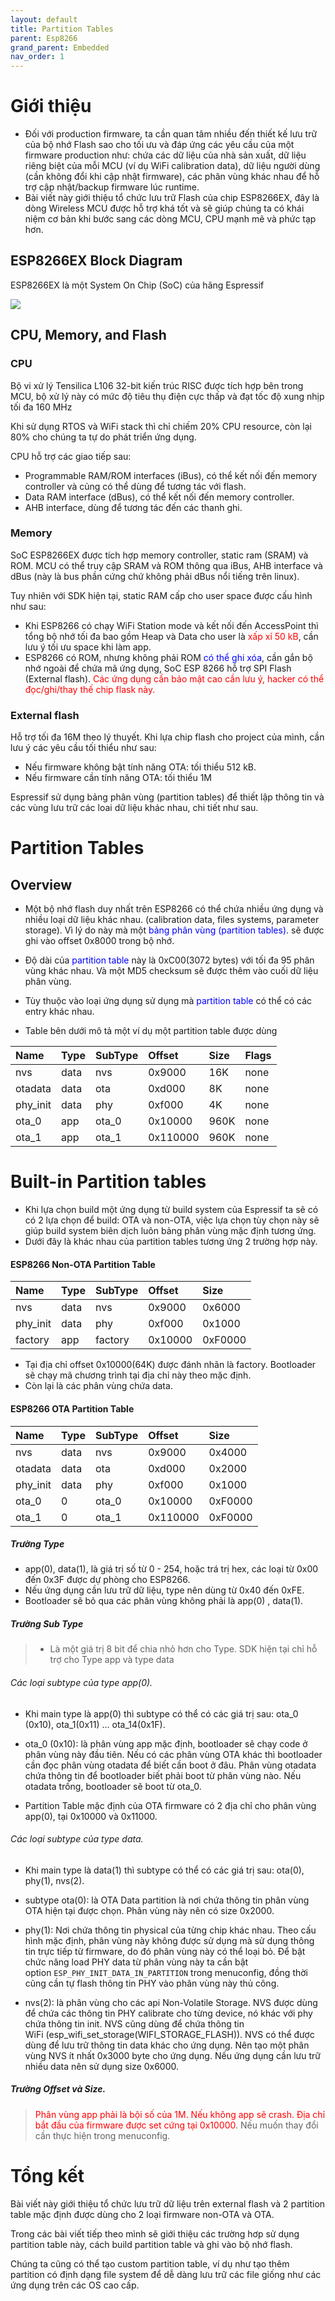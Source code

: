```yaml
---
layout: default
title: Partition Tables
parent: Esp8266
grand_parent: Embedded
nav_order: 1
---
```


# Giới thiệu

- Đối với production firmware, ta cần quan tâm nhiều đến thiết kế  lưu trữ của bộ nhớ Flash sao cho tối ưu và đáp ứng các yêu cầu của một firmware production như: chứa các dữ liệu của nhà sản xuất, dữ liệu riêng biệt của mỗi MCU (ví dụ WiFi calibration data), dữ liệu người dùng (cần không đổi khi cập nhật firmware), các phân vùng khác nhau để  hỗ trợ cập nhật/backup firmware lúc runtime.
- Bài viết này giới thiệu tổ chức lưu trữ Flash của chip ESP8266EX, đây là dòng Wireless MCU được hỗ trợ khá tốt và sẽ giúp chúng ta có khái niệm cơ bản khi bước sang các dòng MCU, CPU mạnh mẽ và phức tạp hơn.

## ESP8266EX Block Diagram
ESP8266EX là một System On Chip (SoC) của hãng Espressif

![](../../../assets/images/esp8266/esp8266_block_diagram.png)

## CPU, Memory, and Flash

### CPU
Bộ vi xử lý Tensilica L106 32-bit kiến trúc RISC được tích hợp bên trong MCU, bộ xử lý này có mức độ tiêu thụ điện cực thấp và đạt tốc độ xung nhịp tối đa 160 MHz

Khi sử dụng RTOS và WiFi stack thì chỉ chiếm 20% CPU resource, còn lại 80% cho chúng ta tự do phát triển ứng dụng.

CPU hỗ trợ các giao tiếp sau:
- Programmable RAM/ROM interfaces (iBus), có thể kết nối đến memory controller và củng có thể dùng để tương tác với flash.
- Data RAM interface (dBus), có thể kết nối đến memory controller.
- AHB interface, dùng để tương tác đến các thanh ghi.

### Memory
SoC ESP8266EX được tích hợp memory controller, static ram (SRAM) và ROM. MCU có thể truy cập SRAM và ROM thông qua iBus, AHB interface và dBus (này là bus phần cứng chứ không phải dBus nổi tiếng trên linux).

Tuy nhiên với SDK hiện tại, static RAM cấp cho user space được cấu hình như sau:
- Khi ESP8266 có chạy WiFi Station mode và kết nối đến AccessPoint thì tổng bộ nhớ tối đa bao gồm Heap và Data cho user là <span style="color:red">xấp xỉ 50 kB</span>, cần lưu ý tối ưu space khi làm app.
- ESP8266 có ROM, nhưng không phải ROM <span style="color:blue">có thể  ghi xóa</span>, cần gắn bộ nhớ ngoài để chứa mã ứng dụng, SoC ESP 8266 hỗ trợ SPI Flash (External flash). <span style="color:red">Các ứng dụng cần bảo mật cao cần lưu ý, hacker có thể đọc/ghi/thay thế chip flask này.</span>

### External flash

Hỗ trợ tối đa 16M theo lý thuyết.
Khi lựa chip flash cho project của mình, cần lưu ý các yêu cầu tối thiểu như sau:
- Nếu firmware không bật tính năng OTA: tối thiểu 512 kB.
- Nếu firmware cần tính năng OTA: tối thiểu 1M

Espressif sử dụng bảng phân vùng (partition tables) để thiết lập thông tin và các vùng lưu trữ các loai dữ liệu khác nhau, chi tiết như sau.

# Partition Tables
## Overview

- Một bộ nhớ flash duy nhất trên ESP8266 có thể chứa nhiều ứng dụng và nhiều loại dữ liệu khác nhau. (calibration data, files systems, parameter storage). Vì lý do này mà một <span style="color:blue">bảng phân vùng (partition tables)</span>. sẽ được ghi vào offset 0x8000 trong bộ nhớ.

- Độ dài của <span style="color:blue">partition table</span> này là 0xC00(3072 bytes) với tối đa 95 phân vùng khác nhau. Và một MD5 checksum sẽ được thêm vào cuối dữ liệu phân vùng.

- Tùy thuộc vào loại ứng dụng sử dụng mà <span style="color:blue">partition table</span> có thể có các entry khác nhau.
- Table bên dưới mô tả một ví dụ một partition table được dùng

| Name     | Type | SubType | Offset   | Size | Flags |
|:---------|:---- |:--------|:---------|:-----|:------|
| nvs      | data | nvs     | 0x9000   | 16K  | none  |
| otadata  | data | ota     | 0xd000   | 8K   | none  |
| phy_init | data | phy     | 0xf000   | 4K   | none  |
| ota_0    | app  | ota_0   | 0x10000  | 960K | none  |
| ota_1    | app  | ota_1   | 0x110000 | 960K | none  |


# Built-in Partition tables

- Khi lựa chọn build một ứng dụng từ build system của Espressif ta sẽ có có 2 lựa chọn để build: OTA và non-OTA, việc lựa chọn tùy chọn này sẽ giúp build system biên dịch luôn bảng phân vùng mặc định tương ứng.
- Dưới đây là khác nhau của partition tables tương ứng 2 trường hợp này.



#### ESP8266 Non-OTA Partition Table

| Name      | Type  | SubType | Offset   | Size    |
|:----------|:----  |:--------|:---------|:--------|
|nvs     | data| nvs    | 0x9000 | 0x6000 |
|phy_init| data| phy    | 0xf000 | 0x1000|
|factory | app | factory| 0x10000| 0xF0000|

- Tại địa chỉ offset 0x10000(64K) được đánh nhãn là factory. Bootloader sẽ chạy mã chương trình tại địa chỉ này theo mặc định.
- Còn lại là các phân vùng chứa data.

#### ESP8266 OTA Partition Table

| Name      | Type  | SubType | Offset   | Size    |
|:----------|:------|:--------|:---------|:--------|
|nvs        |data   | nvs     | 0x9000   | 0x4000  |
|otadata    |data   | ota     | 0xd000   | 0x2000  |
|phy_init   |data   | phy     | 0xf000   | 0x1000  |
|ota_0      |0      | ota_0   | 0x10000  | 0xF0000 |
|ota_1      |0      | ota_1   | 0x110000 | 0xF0000 |

##### Trường Type
- app(0), data(1), là giá trị số từ 0 - 254, hoặc trá trị hex, các loại từ 0x00 đến 0x3F được dự phòng cho ESP8266.
- Nếu ứng dụng cần lưu trữ dữ liệu, type nên dùng từ 0x40 đến 0xFE.
-  Bootloader sẽ bỏ qua các phân vùng không phải là app(0) , data(1).

##### Trường Sub Type

>- Là một giá trị 8 bit để chia nhỏ hơn cho Type. SDK hiện tại chỉ hỗ  trợ cho Type app và type data

###### Các loại subtype của type app(0).

- Khi main type là app(0) thì subtype có thể có các giá trị sau: ota_0 (0x10), ota_1(0x11) …​ ota_14(0x1F).
- ota_0 (0x10): là phân vùng app mặc định, bootloader sẽ chạy code ở phân vùng này đầu tiên. Nếu có các phân vùng OTA khác thì bootloader cần đọc phân vùng otadata để biết cần boot ở đâu. Phân vùng otadata chứa thông tin để bootloader biết phải boot từ phân vùng nào. Nếu otadata trống, bootloader sẽ boot từ ota_0.

- Partition Table mặc định của OTA firmware có 2 địa chỉ cho phân vùng app(0), tại 0x10000 và 0x11000.

###### Các loại subtype của type data.

- Khi main type là data(1) thì subtype có thể có các giá trị sau: ota(0), phy(1), nvs(2).

- subtype ota(0): là OTA Data partition là nơi chứa thông tin phân vùng OTA hiện tại được chọn. Phân vùng này nên có size 0x2000.

- phy(1): Nơi chứa thông tin physical của từng chip khác nhau. Theo cấu hình mặc định, phân vùng này không được sử dụng mà sử dụng thông tin trực tiếp từ firmware, do đó phân vùng này có thể loại bỏ. Để bật chức năng load PHY data từ phân vùng này ta cần bật option `ESP_PHY_INIT_DATA_IN_PARTITION` trong menuconfig, đồng thời cũng cần tự flash thông tin PHY vào phân vùng này thủ công.

- nvs(2): là phân vùng cho các api Non-Volatile Storage. NVS được dùng để chứa các thông tin PHY calibrate cho từng device, nó khác với phy chứa thông tin init. NVS cũng dùng để chứa thông tin WiFi (esp_wifi_set_storage(WIFI_STORAGE_FLASH)). NVS có thể được dùng để lưu trữ thông tin data khác cho ứng dụng. Nên tạo một phân vùng NVS ít nhất 0x3000 byte cho ứng dụng. Nếu ứng dụng cần lưu trữ nhiều data nên sử dụng size 0x6000.

##### Trường Offset và Size.

> <span style="color:red">Phân vùng app phải là bội số của 1M. Nếu không app sẽ crash. Địa chỉ bắt đầu của firmware được set cứng tại 0x10000</span>. Nếu muốn thay đổi cần thực hiện trong menuconfig.

# Tổng kết

Bài viết này giới thiệu tổ chức lưu trữ dữ liệu trên external flash và 2 partition table mặc định được dùng cho 2 loại firmware non-OTA và OTA.

Trong các bài viết tiếp theo mình sẽ giới thiệu các trường hơp sử dụng partition table này, cách build partition table và ghi vào bộ nhớ flash.

Chúng ta cũng có thể tạo custom partition table, ví dụ như tạo thêm partition có định dạng file system để dễ  dàng lưu trữ các file giống như các ứng dụng trên các OS cao cấp.
